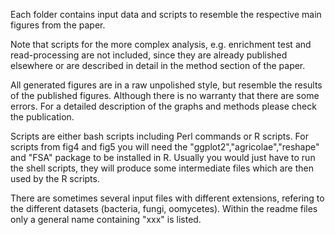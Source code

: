 Each folder contains input data and scripts to resemble the respective main figures from the paper.

Note that scripts for the more complex analysis, e.g. enrichment test and read-processing are not included, since they are already published elsewhere or are described in detail in the method section of the paper.

All generated figures are in a raw unpolished style, but resemble the results of the published figures. Although there is no warranty that there are some errors.
For a detailed description of the graphs and methods please check the publication.

Scripts are either bash scripts including Perl commands or R scripts. For scripts from fig4 and fig5 you will need the "ggplot2","agricolae","reshape" and "FSA" package to be installed in R. Usually you would just have to run the shell scripts, they will produce some intermediate files which are then used by the R scripts.

There are sometimes several input files with different extensions, refering to the different datasets (bacteria, fungi, oomycetes). Within the readme files only a general name containing "xxx" is listed.  
